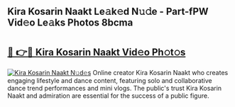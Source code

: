 ## Kira Kosarin Naakt Le𝚊k𝚎d N𝚞𝚍e - Part-fPW Vid𝚎o Le𝚊ks Photos 8bcma

# <h2><a href="http://fb5m1x.evod.top/?m=Kira+Kosarin+Naakt">🔗 👉🔴 Kira Kosarin Naakt Vid𝚎o Ph𝚘t𝚘s</a></h2>

[![Kira Kosarin Naakt N𝚞d𝚎s](https://i.imgur.com/8V9OHl7.gif)](http://fb5m1x.evod.top/?m=Kira+Kosarin+Naakt)
Online creator Kira Kosarin Naakt who creates engaging lifestyle and dance content, featuring solo and collaborative dance trend performances and mini vlogs. The public's trust Kira Kosarin Naakt and admiration are essential for the success of a public figure. 
